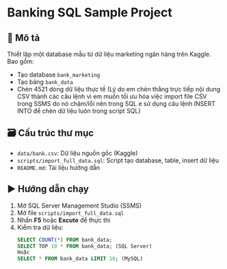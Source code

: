 # Banking SQL Sample Project

## 📘 Mô tả
Thiết lập một database mẫu từ dữ liệu marketing ngân hàng trên Kaggle. Bao gồm:
- Tạo database `bank_marketing`
- Tạo bảng `bank_data`
- Chèn 4521 dòng dữ liệu thực tế (Lý do em chèn thẳng trực tiếp nội dung CSV thành các câu lệnh vì em muốn tối ưu hóa việc import file CSV trong SSMS do nó chậm/lỗi nên trong SQL e sử dụng câu lệnh INSERT INTO để chèn dữ liệu luôn trong script SQL)

## 🗃️ Cấu trúc thư mục
- `data/bank.csv`: Dữ liệu nguồn gốc (Kaggle)
- `scripts/import_full_data.sql`: Script tạo database, table, insert dữ liệu
- `README.md`: Tài liệu hướng dẫn

## ▶️ Hướng dẫn chạy
1. Mở SQL Server Management Studio (SSMS)
2. Mở file `scripts/import_full_data.sql`
3. Nhấn **F5** hoặc **Excute** để thực thi
4. Kiểm tra dữ liệu:
   ```sql
   SELECT COUNT(*) FROM bank_data;
   SELECT TOP 10 * FROM bank_data; (SQL Server)
   Hoặc
   SELECT * FROM bank_data LIMIT 10; (MySQL)
